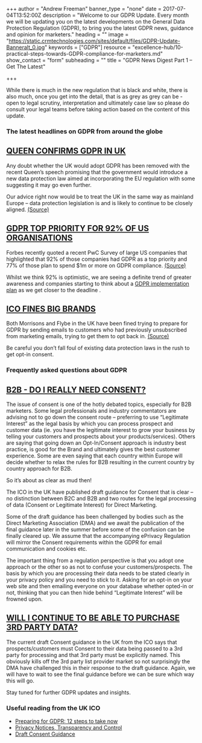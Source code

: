 +++
author = "Andrew Freeman"
banner_type = "none"
date = 2017-07-04T13:52:00Z
description = "Welcome to our GDPR Update. Every month we will be updating you on the latest developments on the General Data Protection Regulation (GDPR), to bring you the latest GDPR news, guidance and opinion for marketers."
heading = ""
image = "https://static.crmtechnologies.com/sites/default/files/GDPR-Update-Banneralt_0.jpg"
keywords = ["GDPR"]
resource = "excellence-hub/10-practical-steps-towards-GDPR-compliance-for-marketers.md"
show_contact = "form"
subheading = ""
title = "GDPR News Digest Part 1 – Get The Latest"

+++

<p>While there is much in the new regulation that is black and white, there is also much, once you get into the detail, that is as grey as grey can be - open to legal scrutiny, interpretation and ultimately case law so please do consult your legal teams before taking action based on the content of this update.</p>
<h3><strong>The latest headlines on GDPR from around the globe</strong></h3>
<h2><span style="text-decoration: underline;">QUEEN CONFIRMS GDPR IN UK</span></h2>
<p>Any doubt whether the UK would adopt GDPR has been removed with the recent Queen’s speech promising that the government would introduce a new data protection law aimed at incorporating the EU regulation with some suggesting it may go even further.</p>
<p>Our advice right now would be to treat the UK in the same way as mainland Europe – data protection legislation is and is likely to continue to be closely aligned. <a href="http://www.bbc.co.uk/news/technology-40353424 " target="blank">(Source)</a></p>
<h2><span style="text-decoration: underline;">GDPR TOP PRIORITY FOR 92% OF US ORGANISATIONS</span></h2>
<p>Forbes recently quoted a recent PwC Survey of large US companies that highlighted that 92% of those companies had GDPR as a top priority and 77% of those plan to spend $1m or more on GDPR compliance. <a href="http://www.pwc.com/us/en/press-releases/2017/pwc-gdpr-compliance-press-release.html" target="blank">(Source)</a></p>
<p>Whilst we think 92% is optimistic, we are seeing a definite trend of greater awareness and companies starting to think about a <a href="https://www.crmtechnologies.com/what-we-do/data-privacy" target="blank">GDPR implementation plan</a> as we get closer to the deadline .</p>
<h2><span style="text-decoration: underline;">ICO FINES BIG BRANDS</span></h2>
<p>Both Morrisons and Flybe in the UK have been fined trying to prepare for GDPR by sending emails to customers who had previously unsubscribed from marketing emails, trying to get them to opt back in. <a href="https://ico.org.uk/about-the-ico/news-and-events/news-and-blogs/2017/06/morrisons-supermarket-chain-fined-for-flouting-customers-marketing-wishes/" target="blank">(Source)</a></p>
<p>Be careful you don’t fall foul of existing data protection laws in the rush to get opt-in consent.</p>
<h3><strong>Frequently asked questions about GDPR</strong></h3>
<h2><span style="text-decoration: underline;">B2B - DO I REALLY NEED CONSENT?</span></h2>
<p>The issue of consent is one of the hotly debated topics, especially for B2B marketers. Some legal professionals and industry commentators are advising not to go down the consent route – preferring to use “Legitimate Interest” as the legal basis by which you can process prospect and customer data (ie. you have the legitimate interest to grow your business by telling your customers and prospects about your products/services). Others are saying that going down an Opt-In/Consent approach is industry best practice, is good for the Brand and ultimately gives the best customer experience. Some are even saying that each country within Europe will decide whether to relax the rules for B2B resulting in the current country by country approach for B2B.</p>
<p>So it’s about as clear as mud then!</p>
<p>The ICO in the UK have published draft guidance for Consent that is clear – no distinction between B2C and B2B and two routes for the legal processing of data (Consent or Legitimate Interest) for Direct Marketing.</p>
<p>Some of the draft guidance has been challenged by bodies such as the Direct Marketing Association (DMA) and we await the publication of the final guidance later in the summer before some of the confusion can be finally cleared up. We assume that the accompanying ePrivacy Regulation will mirror the Consent requirements within the GDPR for email communication and cookies etc.</p>
<p>The important thing from a regulation perspective is that you adopt one approach or the other so as not to confuse your customers/prospects. The basis by which you are processing their data needs to be stated clearly in your privacy policy and you need to stick to it. Asking for an opt-in on your web site and then emailing everyone on your database whether opted-in or not, thinking that you can then hide behind “Legitimate Interest” will be frowned upon.</p>
<h2><span style="text-decoration: underline;">WILL I CONTINUE TO BE ABLE TO PURCHASE 3RD PARTY DATA?</span></h2>
<p>The current draft Consent guidance in the UK from the ICO says that prospects/customers must Consent to their data being passed to a 3rd party for processing and that 3rd party must be explicitly named. This obviously kills off the 3rd party list provider market so not surprisingly the DMA have challenged this in their response to the draft guidance. Again, we will have to wait to see the final guidance before we can be sure which way this will go.</p>
<p>Stay tuned for further GDPR updates and insights.</p>
<h3><strong>Useful reading from the UK ICO</strong></h3>
<ul><li><a href="https://ico.org.uk/media/for-organisations/documents/1624219/preparing-for-the-gdpr-12-steps.pdf" target="blank" data-ol-has-click-handler="">Preparing for GDPR: 12 steps to take now</a></li>
<li><a href="https://ico.org.uk/for-organisations/guide-to-data-protection/privacy-notices-transparency-and-control/" target="blank">Privacy Notices, Transparency and Control</a></li>
<li><a href="https://ico.org.uk/media/about-the-ico/consultations/2013551/draft-gdpr-consent-guidance-for-consultation-201703.pdf" target="blank" data-ol-has-click-handler="">Draft Consent Guidance</a></li>
</ul>
